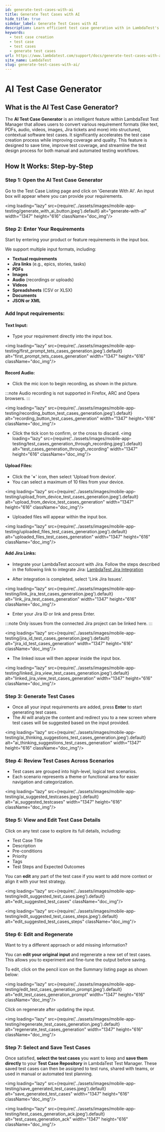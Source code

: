 ```yaml
---
id: generate-test-cases-with-ai
title: Generate Test Cases with AI
hide_title: true
sidebar_label: Generate Test Cases with AI
description: Learn efficient test case generation with in LambdaTest's Test Manager using AI.
keywords:
  - test case creation
  - test case
  - test cases
  - generate test cases
url: https://www.lambdatest.com/support/docs/generate-test-cases-with-ai/
site_name: LambdaTest
slug: generate-test-cases-with-ai/
---
```


<script type="application/ld+json"
      dangerouslySetInnerHTML={{ __html: JSON.stringify({
       "@context": "https://schema.org",
        "@type": "BreadcrumbList",
        "itemListElement": [{
          "@type": "ListItem",
          "position": 1,
          "name": "LambdaTest",
          "item": "https://www.lambdatest.com"
        },{
          "@type": "ListItem",
          "position": 2,
          "name": "Support",
          "item": "https://www.lambdatest.com/support/docs/"
        },{
          "@type": "ListItem",
          "position": 3,
          "name": "Generate Test Cases with AI",
          "item": "https://www.lambdatest.com/support/docs/generate-test-cases/"
        }]
      })
    }}
></script>

# AI Test Case Generator 

## What is the AI Test Case Generator?
The **AI Test Case Generator** is an intelligent feature within LambdaTest Test Manager that allows users to convert various requirement formats (like text, PDFs, audio, videos, images, Jira tickets and more) into structured, contextual software test cases. It significantly accelerates the test case creation process while improving coverage and quality.
This feature is designed to save time, improve test coverage, and streamline the test design process for both manual and automated testing workflows.

## How It Works: Step-by-Step

### Step 1: Open the AI Test Case Generator
Go to the Test Case Listing page and click on 'Generate With AI'. An input box will appear where you can provide your requirements.

<img loading="lazy" src={require('../assets/images/mobile-app-testing/generate_with_ai_button.jpeg').default} alt="generate-with-ai" width="1347" height="616"  className="doc_img"/>

### Step 2: Enter Your Requirements
Start by entering your product or feature requirements in the input box.

We support multiple input formats, including:
- **Textual requirements**
- **Jira links** (e.g., epics, stories, tasks)
- **PDFs** 
- **Images**
- **Audio** (recordings or uploads)
- **Videos**
- **Spreadsheets** (CSV or XLSX)
- **Documents**
- **JSON or XML**

### Add Input requirements:
#### Text Input: 

- Type your requirement directly into the input box.

<img loading="lazy" src={require('../assets/images/mobile-app-testing/first_prompt_tets_cases_generation.jpeg').default} alt="first_prompt_tets_cases_generation" width="1347" height="616"  className="doc_img"/>


#### Record Audio:
- Click the mic icon to begin recording, as shown in the picture.

:::note 
 Audio recording is not supported in Firefox, ARC and Opera browsers.
:::

<img loading="lazy" src={require('../assets/images/mobile-app-testing/recording_button_test_cases_generation.jpeg').default} alt="recording_button_test_cases_generation" width="1347" height="616"  className="doc_img"/>

- Click the tick icon to confirm, or the cross to discard.
<img loading="lazy" src={require('../assets/images/mobile-app-testing/test_cases_generation_through_recording.jpeg').default} alt="test_cases_generation_through_recording" width="1347" height="616"  className="doc_img"/>

#### Upload Files: 
- Click the '**+**' icon, then select 'Upload from device'.
- You can select a maximum of 10 files from your device.

<img loading="lazy" src={require('../assets/images/mobile-app-testing/upload_from_device_test_cases_generation.jpeg').default} alt="upload_from_device_test_cases_generation" width="1347" height="616"  className="doc_img"/>

- Uploaded files will appear within the input box.

<img loading="lazy" src={require('../assets/images/mobile-app-testing/uploaded_files_test_cases_generation.jpeg').default} alt="uploaded_files_test_cases_generation" width="1347" height="616"  className="doc_img"/>

#### Add Jira Links:
- Integrate your LambdaTest account with Jira. Follow the steps described in the following link to integrate Jira:
[LambdaTest Jira Integration](https://www.lambdatest.com/support/docs/jira-integration/#how-to-establish-integration-with-jira-from-your-lambdatest-account)

- After integration is completed, select 'Link Jira Issues'.

<img loading="lazy" src={require('../assets/images/mobile-app-testing/link_jira_test_cases_generation.jpeg').default} alt="link_jira_test_cases_generation" width="1347" height="616"  className="doc_img"/>

- Enter your Jira ID or link and press Enter. 

:::note 
 Only issues from the connected Jira project can be linked here.
:::

<img loading="lazy" src={require('../assets/images/mobile-app-testing/jira_id_test_cases_generation.jpeg').default} alt="jira_id_test_cases_generation" width="1347" height="616"  className="doc_img"/>

- The linked issue will then appear inside the input box.

<img loading="lazy" src={require('../assets/images/mobile-app-testing/linked_jira_view_test_cases_generation.jpeg').default} alt="linked_jira_view_test_cases_generation" width="1347" height="616"  className="doc_img"/>

### Step 3: Generate Test Cases
- Once all your input requirements are added, press **Enter** to start generating test cases.
- The AI will analyze the content and redirect you to a new screen where test cases will be suggested based on the input provided.

<img loading="lazy" src={require('../assets/images/mobile-app-testing/ai_thinking_suggestions_test_cases_generation.jpeg').default} alt="ai_thinking_suggestions_test_cases_generation" width="1347" height="616"  className="doc_img"/>

### Step 4: Review Test Cases Across Scenarios
- Test cases are grouped into high-level, logical test scenarios.
- Each scenario represents a theme or functional area for easier navigation and categorization.

<img loading="lazy" src={require('../assets/images/mobile-app-testing/ai_suggested_testcases.jpeg').default} alt="ai_suggested_testcases" width="1347" height="616"  className="doc_img"/>

### Step 5: View and Edit Test Case Details
Click on any test case to explore its full details, including:
- Test Case Title
- Description
- Pre-conditions
- Priority
- Tags
- Test Steps and Expected Outcomes


You can **edit** any part of the test case if you want to add more context or align it with your test strategy.

<img loading="lazy" src={require('../assets/images/mobile-app-testing/edit_suggested_test_cases.jpeg').default} alt="edit_suggested_test_cases" className="doc_img"/>

<img loading="lazy" src={require('../assets/images/mobile-app-testing/edit_suggested_test_cases_steps.jpeg').default} alt="edit_suggested_test_cases_steps" className="doc_img"/>

### Step 6: Edit and Regenerate
Want to try a different approach or add missing information? 

You can **edit your original input** and regenerate a new set of test cases. This allows you to experiment and fine-tune the output before saving.

To edit, click on the pencil icon on the Summary listing page as shown below:

<img loading="lazy" src={require('../assets/images/mobile-app-testing/edit_test_cases_generation_prompt.jpeg').default} alt="edit_test_cases_generation_prompt" width="1347" height="616"  className="doc_img"/>

Click on regenerate after updating the input.

<img loading="lazy" src={require('../assets/images/mobile-app-testing/regenerate_test_cases_generation.jpeg').default} alt="regenerate_test_cases_generation" width="1347" height="616"  className="doc_img"/>
### Step 7: Select and Save Test Cases
 Once satisfied, **select the test cases** you want to keep and **save them directly** to your **Test Case Repository** in LambdaTest Test Manager. These saved test cases can then be assigned to test runs, shared with teams, or used in manual or automated test planning.

<img loading="lazy" src={require('../assets/images/mobile-app-testing/save_generated_test_cases.jpeg').default} alt="save_generated_test_cases" width="1347" height="616"  className="doc_img"/>

<img loading="lazy" src={require('../assets/images/mobile-app-testing/test_cases_generation_ack.jpeg').default} alt="test_cases_generation_ack" width="1347" height="616"  className="doc_img"/>